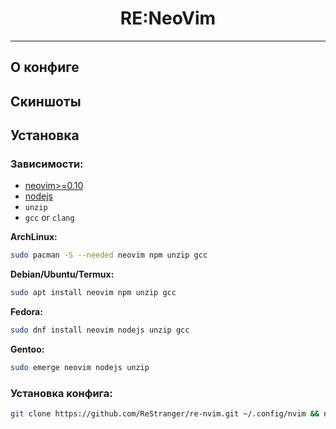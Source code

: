 <h1 style="text-align: center;">RE:NeoVim</h1>
<hr>

## О конфиге

## Скиншоты

## Установка

### **Зависимости:**

- [neovim>=0.10](https://neovim.io/)
- [nodejs](https://nodejs.org/en/)
- `unzip`
- `gcc` or `clang`

**ArchLinux:**

```sh
sudo pacman -S --needed neovim npm unzip gcc
```

**Debian/Ubuntu/Termux:**

```sh
sudo apt install neovim npm unzip gcc
```

**Fedora:**

```sh
sudo dnf install neovim nodejs unzip gcc
```

**Gentoo:**

```sh
sudo emerge neovim nodejs unzip
```

### **Установка конфига:**

```sh
git clone https://github.com/ReStranger/re-nvim.git ~/.config/nvim && nvim -c "MasonInstallAll"
```
